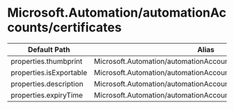 # Microsoft.Automation/automationAccounts/certificates

| Default Path | Alias |
|---|---|
| properties.thumbprint | Microsoft.Automation/automationAccounts/certificates/thumbprint |
| properties.isExportable | Microsoft.Automation/automationAccounts/certificates/isExportable |
| properties.description | Microsoft.Automation/automationAccounts/certificates/description |
| properties.expiryTime | Microsoft.Automation/automationAccounts/certificates/expiryTime |

